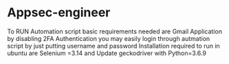 # Appsec-engineer 
To RUN Automation script basic requirements needed are Gmail Application by disabling 2FA Authentication you may easily login through autmation script by just putting username and password
Installation required to run in ubuntu are Selenium =3.14 and Update geckodriver with Python=3.6.9
